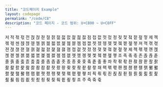 ```yaml
---
title: "코드페이지 Example"
layout: codepage
permalink: "/code/C8"
description: "코드 페이지 - 코드 범위: U+C800 ~ U+C8FF"
---
```


<span class="character">저</span>
<span class="character">적</span>
<span class="character">젂</span>
<span class="character">젃</span>
<span class="character">전</span>
<span class="character">젅</span>
<span class="character">젆</span>
<span class="character">젇</span>
<span class="character">절</span>
<span class="character">젉</span>
<span class="character">젊</span>
<span class="character">젋</span>
<span class="character">젌</span>
<span class="character">젍</span>
<span class="character">젎</span>
<span class="character">젏</span>
<span class="character">점</span>
<span class="character">접</span>
<span class="character">젒</span>
<span class="character">젓</span>
<span class="character">젔</span>
<span class="character">정</span>
<span class="character">젖</span>
<span class="character">젗</span>
<span class="character">젘</span>
<span class="character">젙</span>
<span class="character">젚</span>
<span class="character">젛</span>
<span class="character">제</span>
<span class="character">젝</span>
<span class="character">젞</span>
<span class="character">젟</span>
<span class="character">젠</span>
<span class="character">젡</span>
<span class="character">젢</span>
<span class="character">젣</span>
<span class="character">젤</span>
<span class="character">젥</span>
<span class="character">젦</span>
<span class="character">젧</span>
<span class="character">젨</span>
<span class="character">젩</span>
<span class="character">젪</span>
<span class="character">젫</span>
<span class="character">젬</span>
<span class="character">젭</span>
<span class="character">젮</span>
<span class="character">젯</span>
<span class="character">젰</span>
<span class="character">젱</span>
<span class="character">젲</span>
<span class="character">젳</span>
<span class="character">젴</span>
<span class="character">젵</span>
<span class="character">젶</span>
<span class="character">젷</span>
<span class="character">져</span>
<span class="character">젹</span>
<span class="character">젺</span>
<span class="character">젻</span>
<span class="character">젼</span>
<span class="character">젽</span>
<span class="character">젾</span>
<span class="character">젿</span>
<span class="character">졀</span>
<span class="character">졁</span>
<span class="character">졂</span>
<span class="character">졃</span>
<span class="character">졄</span>
<span class="character">졅</span>
<span class="character">졆</span>
<span class="character">졇</span>
<span class="character">졈</span>
<span class="character">졉</span>
<span class="character">졊</span>
<span class="character">졋</span>
<span class="character">졌</span>
<span class="character">졍</span>
<span class="character">졎</span>
<span class="character">졏</span>
<span class="character">졐</span>
<span class="character">졑</span>
<span class="character">졒</span>
<span class="character">졓</span>
<span class="character">졔</span>
<span class="character">졕</span>
<span class="character">졖</span>
<span class="character">졗</span>
<span class="character">졘</span>
<span class="character">졙</span>
<span class="character">졚</span>
<span class="character">졛</span>
<span class="character">졜</span>
<span class="character">졝</span>
<span class="character">졞</span>
<span class="character">졟</span>
<span class="character">졠</span>
<span class="character">졡</span>
<span class="character">졢</span>
<span class="character">졣</span>
<span class="character">졤</span>
<span class="character">졥</span>
<span class="character">졦</span>
<span class="character">졧</span>
<span class="character">졨</span>
<span class="character">졩</span>
<span class="character">졪</span>
<span class="character">졫</span>
<span class="character">졬</span>
<span class="character">졭</span>
<span class="character">졮</span>
<span class="character">졯</span>
<span class="character">조</span>
<span class="character">족</span>
<span class="character">졲</span>
<span class="character">졳</span>
<span class="character">존</span>
<span class="character">졵</span>
<span class="character">졶</span>
<span class="character">졷</span>
<span class="character">졸</span>
<span class="character">졹</span>
<span class="character">졺</span>
<span class="character">졻</span>
<span class="character">졼</span>
<span class="character">졽</span>
<span class="character">졾</span>
<span class="character">졿</span>
<span class="character">좀</span>
<span class="character">좁</span>
<span class="character">좂</span>
<span class="character">좃</span>
<span class="character">좄</span>
<span class="character">종</span>
<span class="character">좆</span>
<span class="character">좇</span>
<span class="character">좈</span>
<span class="character">좉</span>
<span class="character">좊</span>
<span class="character">좋</span>
<span class="character">좌</span>
<span class="character">좍</span>
<span class="character">좎</span>
<span class="character">좏</span>
<span class="character">좐</span>
<span class="character">좑</span>
<span class="character">좒</span>
<span class="character">좓</span>
<span class="character">좔</span>
<span class="character">좕</span>
<span class="character">좖</span>
<span class="character">좗</span>
<span class="character">좘</span>
<span class="character">좙</span>
<span class="character">좚</span>
<span class="character">좛</span>
<span class="character">좜</span>
<span class="character">좝</span>
<span class="character">좞</span>
<span class="character">좟</span>
<span class="character">좠</span>
<span class="character">좡</span>
<span class="character">좢</span>
<span class="character">좣</span>
<span class="character">좤</span>
<span class="character">좥</span>
<span class="character">좦</span>
<span class="character">좧</span>
<span class="character">좨</span>
<span class="character">좩</span>
<span class="character">좪</span>
<span class="character">좫</span>
<span class="character">좬</span>
<span class="character">좭</span>
<span class="character">좮</span>
<span class="character">좯</span>
<span class="character">좰</span>
<span class="character">좱</span>
<span class="character">좲</span>
<span class="character">좳</span>
<span class="character">좴</span>
<span class="character">좵</span>
<span class="character">좶</span>
<span class="character">좷</span>
<span class="character">좸</span>
<span class="character">좹</span>
<span class="character">좺</span>
<span class="character">좻</span>
<span class="character">좼</span>
<span class="character">좽</span>
<span class="character">좾</span>
<span class="character">좿</span>
<span class="character">죀</span>
<span class="character">죁</span>
<span class="character">죂</span>
<span class="character">죃</span>
<span class="character">죄</span>
<span class="character">죅</span>
<span class="character">죆</span>
<span class="character">죇</span>
<span class="character">죈</span>
<span class="character">죉</span>
<span class="character">죊</span>
<span class="character">죋</span>
<span class="character">죌</span>
<span class="character">죍</span>
<span class="character">죎</span>
<span class="character">죏</span>
<span class="character">죐</span>
<span class="character">죑</span>
<span class="character">죒</span>
<span class="character">죓</span>
<span class="character">죔</span>
<span class="character">죕</span>
<span class="character">죖</span>
<span class="character">죗</span>
<span class="character">죘</span>
<span class="character">죙</span>
<span class="character">죚</span>
<span class="character">죛</span>
<span class="character">죜</span>
<span class="character">죝</span>
<span class="character">죞</span>
<span class="character">죟</span>
<span class="character">죠</span>
<span class="code tofu"></span>
<span class="code tofu"></span>
<span class="code tofu"></span>
<span class="code tofu"></span>
<span class="code tofu"></span>
<span class="code tofu"></span>
<span class="code tofu"></span>
<span class="code tofu"></span>
<span class="code tofu"></span>
<span class="code tofu"></span>
<span class="code tofu"></span>
<span class="code tofu"></span>
<span class="code tofu"></span>
<span class="code tofu"></span>
<span class="code tofu"></span>
<span class="code tofu"></span>
<span class="code tofu"></span>
<span class="code tofu"></span>
<span class="code tofu"></span>
<span class="code tofu"></span>
<span class="code tofu"></span>
<span class="code tofu"></span>
<span class="code tofu"></span>
<span class="code tofu"></span>
<span class="code tofu"></span>
<span class="code tofu"></span>
<span class="code tofu"></span>
<span class="character">주</span>
<span class="character">죽</span>
<span class="character">죾</span>
<span class="character">죿</span>